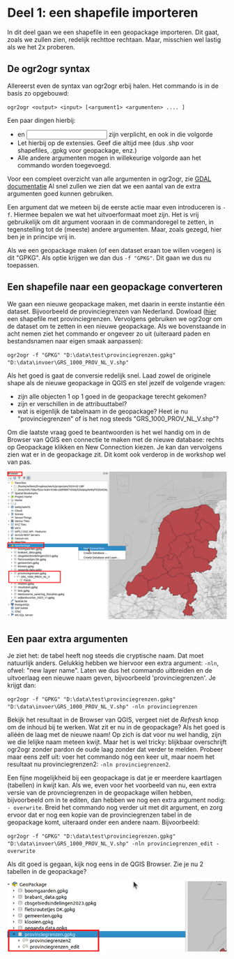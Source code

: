 # Deel 1: een shapefile importeren

In dit deel gaan we een shapefile in een geopackage importeren. Dit gaat, zoals we zullen zien, redelijk rechttoe rechtaan. Maar, misschien wel lastig als we het 2x proberen.

## De ogr2ogr syntax

Allereerst even de syntax van ogr2ogr erbij halen. Het commando is in de basis zo opgebouwd:

`ogr2ogr <output> <input> [<argument1> <argumenten> .... ]`

Een paar dingen hierbij:

* <output> en <input> zijn verplicht, en ook in die volgorde
* Let hierbij op de extensies. Geef die altijd mee (dus .shp voor shapefiles, .gpkg voor geopackage, enz.)
* Alle andere argumenten mogen in willekeurige volgorde aan het commando worden toegevoegd. 

Voor een compleet overzicht van alle argumenten in ogr2ogr, zie [GDAL documentatie](https://gdal.org/en/stable/programs/ogr2ogr.html)
Al snel zullen we zien dat we een aantal van de extra argumenten goed kunnen gebruiken. 

Een argument dat we meteen bij de eerste actie maar even introduceren is `-f`. Hiermee bepalen we wat het uitvoerformaat moet zijn. Het is vrij gebruikelijk om dit argument vooraan in de commandoregel te zetten, in tegenstelling tot de (meeste) andere argumenten. Maar, zoals gezegd, hier ben je in principe vrij in. 

Als we een geopackage maken (of een dataset eraan toe willen voegen) is dit "GPKG". Als optie krijgen we dan dus `-f "GPKG"`. Dit gaan we dus nu toepassen.

## Een shapefile naar een geopackage converteren

We gaan een nieuwe geopackage maken, met daarin in eerste instantie één dataset. Bijvoorbeeld de provinciegrenzen van Nederland.
Dowload ([hier](https://www.nationaalgeoregister.nl/geonetwork/srv/dut/catalog.search#/metadata/e73b01f6-28c7-4bb7-a782-e877e8113e2c) een shapefile met provinciegrenzen. 
Vervolgens gebruiken we ogr2ogr om de dataset om te zetten in een nieuwe geopackage. Als we bovenstaande in acht nemen ziet het commando er ongeveer zo uit (uiteraard paden en bestandsnamen naar eigen smaak aanpassen):

`ogr2ogr -f "GPKG" "D:\data\test\provinciegrenzen.gpkg" "D:\data\invoer\GRS_1000_PROV_NL_V.shp"`

Als het goed is gaat de conversie redelijk snel. Laad zowel de originele shape als de nieuwe geopackage in QGIS en stel jezelf de volgende vragen:

* zijn alle objecten 1 op 1 goed in de geopackage terecht gekomen?
* zijn er verschillen in de attribuuttabel?
* wat is eigenlijk de tabelnaam in de geopackage? Heet ie nu "provinciegrenzen" of is het nog steeds "GRS_1000_PROV_NL_V.shp"?

Om die laatste vraag goed te beantwoorden is het wel handig om in de Browser van QGIS een connectie te maken met de nieuwe database: rechts op Geopackage klikken en New Connection kiezen. Je kan dan vervolgens zien wat er in de geopackage zit. Dit komt ook verderop in de workshop wel van pas.

![QGIS Browser](/images/QGIS_browser.png)

## Een paar extra argumenten
Je ziet het: de tabel heeft nog steeds die cryptische naam. Dat moet natuurlijk anders. Gelukkig hebben we hiervoor een extra argument: `-nln`, ofwel: "new layer name". 
Laten we dus het commando uitbreiden en de uitvoerlaag een nieuwe naam geven, bijvoorbeeld 'provinciegrenzen'. Je krijgt dan:

`ogr2ogr -f "GPKG" "D:\data\test\provinciegrenzen.gpkg" "D:\data\invoer\GRS_1000_PROV_NL_V.shp" -nln provinciegrenzen`

Bekijk het resultaat in de Browser van QGIS, vergeet niet de _Refresh_ knop om de inhoud bij te werken. Wat zit er nu in de geopackage? Als het goed is alléén de laag met de nieuwe naam! Op zich is dat voor nu wel handig, zijn we die lelijke naam meteen kwijt. Maar het is wel tricky: blijkbaar overschrijft ogr2ogr zonder pardon de oude laag zonder dat verder te melden. Probeer maar eens zelf uit: voer het commando nóg een keer uit, maar noem het resultaat nu provinciegrenzen2: `-nln provinciegrenzen2`. 

Een fijne mogelijkheid bij een geopackage is dat je er meerdere kaartlagen (tabellen) in kwijt kan. Als we, even voor het voorbeeld van nu, een extra versie van de provnciegrenzen in de geopackage willen hebben, bijvoorbeeld om in te editen, dan hebben we nog een extra argument nodig: `- overwrite`. 
Breid het commando nog verder uit met dit argument, en zorg ervoor dat er nog een kopie van de provinciegrenzen tabel in de geopackage komt, uiteraard onder een andere naam. Bijvoorbeeld:

`ogr2ogr -f "GPKG" "D:\data\test\provinciegrenzen.gpkg" "D:\data\invoer\GRS_1000_PROV_NL_V.shp" -nln provinciegrenzen_edit -overwrite`

Als dit goed is gegaan, kijk nog eens in de QGIS Browser. Zie je nu 2 tabellen in de geopackage? 

![Browser 2 tabellen](/images/broser_2tabellen.png)
